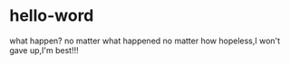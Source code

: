 # hello-word
what happen?
no matter what happened no matter how hopeless,I won't gave up,I'm best!!!
